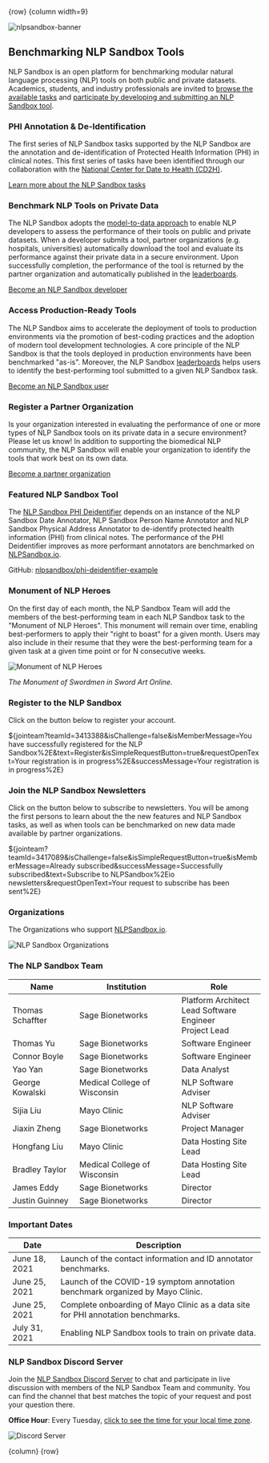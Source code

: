 <!-- markdownlint-disable-next-line first-line-h1 -->
{row}
{column width=9}

![nlpsandbox-banner]

## Benchmarking NLP Sandbox Tools

NLP Sandbox is an open platform for benchmarking modular natural language processing (NLP) tools on both public and private datasets. Academics, students, and industry professionals are invited to [browse the available tasks] and [participate by developing and submitting an NLP Sandbox tool].

### PHI Annotation & De-Identification

The first series of NLP Sandbox tasks supported by the NLP Sandbox are the annotation and de-identification of Protected Health Information (PHI) in clinical notes. This first series of tasks have been identified through our collaboration with the [National Center for Date to Health (CD2H)].

[Learn more about the NLP Sandbox tasks]

### Benchmark NLP Tools on Private Data

The NLP Sandbox adopts the [model-to-data approach] to enable NLP developers to assess the performance of their tools on public and private datasets. When a developer submits a tool, partner organizations (e.g. hospitals, universities) automatically download the tool and evaluate its performance against their private data in a secure environment. Upon successfully completion, the performance of the tool is returned by the partner organization and automatically published in the [leaderboards].

[Become an NLP Sandbox developer]

### Access Production-Ready Tools

The NLP Sandbox aims to accelerate the deployment of tools to production environments via the promotion of best-coding practices and the adoption of modern tool development technologies. A core principle of the NLP Sandbox is that the tools deployed in production environments have been benchmarked "as-is". Moreover, the NLP Sandbox [leaderboards] helps users to identify the best-performing tool submitted to a given NLP Sandbox task.

[Become an NLP Sandbox user]

### Register a Partner Organization

Is your organization interested in evaluating the performance of one or more types of NLP Sandbox tools on its private data in a secure environment? Please let us know! In addition to supporting the biomedical NLP community, the NLP Sandbox will enable your organization to identify the tools that work best on its own data.

[Become a partner organization]

### Featured NLP Sandbox Tool

The [NLP Sandbox PHI Deidentifier] depends on an instance of the NLP Sandbox Date Annotator, NLP Sandbox Person Name Annotator and NLP Sandbox Physical Address Annotator to de-identify protected health information (PHI) from clinical notes. The performance of the PHI Deidentifier improves as more performant annotators are benchmarked on [NLPSandbox.io].

GitHub: [nlpsandbox/phi-deidentifier-example]

### Monument of NLP Heroes

On the first day of each month, the NLP Sandbox Team will add the members of the best-performing team in each NLP Sandbox task to the "Monument of NLP Heroes". This monument will remain over time, enabling best-performers to apply their "right to boast" for a given month. Users may also include in their resume that they were the best-performing team for a given task at a given time point or for N consecutive weeks.

![Monument of NLP Heroes]

*The Monument of Swordmen in Sword Art Online.*

### Register to the NLP Sandbox

Click on the button below to register your account.

${jointeam?teamId=3413388&isChallenge=false&isMemberMessage=You have successfully registered for the NLP Sandbox%2E&text=Register&isSimpleRequestButton=true&requestOpenText=Your registration is in progress%2E&successMessage=Your registration is in progress%2E}

### Join the NLP Sandbox Newsletters

Click on the button below to subscribe to newsletters. You will be among the first persons to learn about the the new features and NLP Sandbox tasks, as well as when tools can be benchmarked on new data made available by partner organizations.

${jointeam?teamId=3417089&isChallenge=false&isSimpleRequestButton=true&isMemberMessage=Already subscribed&successMessage=Successfully subscribed&text=Subscribe to NLPSandbox%2Eio newsletters&requestOpenText=Your request to subscribe has been sent%2E}

### Organizations

The Organizations who support [NLPSandbox.io].

![NLP Sandbox Organizations]

### The NLP Sandbox Team

<!-- markdownlint-disable -->
Name             | Institution | Role
-----------------|------------------------------|---
Thomas Schaffter | Sage Bionetworks             | Platform Architect<br>Lead Software Engineer<br>Project Lead
Thomas Yu        | Sage Bionetworks             | Software Engineer
Connor Boyle     | Sage Bionetworks             | Software Engineer
Yao Yan          | Sage Bionetworks             | Data Analyst
George Kowalski  | Medical College of Wisconsin | NLP Software Adviser
Sijia Liu        | Mayo Clinic                  | NLP Software Adviser
Jiaxin Zheng     | Sage Bionetworks             | Project Manager
Hongfang Liu     | Mayo Clinic                  | Data Hosting Site Lead
Bradley Taylor   | Medical College of Wisconsin | Data Hosting Site Lead
James Eddy       | Sage Bionetworks             | Director
Justin Guinney   | Sage Bionetworks             | Director
<!-- markdownlint-enable -->

### Important Dates

Date | Description
-----|------------
June 18, 2021 | Launch of the contact information and ID annotator benchmarks.
June 25, 2021 | Launch of the COVID-19 symptom annotation benchmark organized by Mayo Clinic.
June 25, 2021 | Complete onboarding of Mayo Clinic as a data site for PHI annotation benchmarks.
July 31, 2021 | Enabling NLP Sandbox tools to train on private data.

### NLP Sandbox Discord Server

Join the [NLP Sandbox Discord Server] to chat and participate in live discussion with members of the NLP Sandbox Team and community. You can find the channel that best matches the topic of your request and post your question there.

**Office Hour**: Every Tuesday, [click to see the time for your local time zone].

![Discord Server]

{column}
{row}

<!-- Images -->

[nlpsandbox-banner]: https://nlpsandbox.github.io/nlpsandbox-themes/banner/Banner@3x.png
[Monument of NLP Heroes]: https://github.com/nlpsandbox/nlpsandbox-website-synapse/raw/staging/images/monument-of-swordmen-banner-2.png
[NLP Sandbox Organizations]: https://github.com/nlpsandbox/nlpsandbox-website-synapse/raw/staging/images/nlpsandbox-organizations.png
[Discord Server]: https://github.com/nlpsandbox/nlpsandbox-website-synapse/raw/staging/images/nlpsandbox-discord-2.png

<!-- Links -->

[NLPSandbox.io]: https://nlpsandbox.io
[National Center for Date to Health (CD2H)]: https://cd2h.org/
[NLP Sandbox Discord server]: https://nlpsandbox.io/discord
[click to see the time for your local time zone]: https://www.starts-at.com/event/2806163581
[model-to-data approach]: https://doi.org/10.1186/s13059-019-1794-0
[Learn more about the NLP Sandbox tasks]: https://www.synapse.org/#!Synapse:syn22277124/wiki/607935
[Leaderboards]: https://www.synapse.org/#!Synapse:syn22277124/wiki/604828
[Become an NLP Sandbox Developer]: https://www.synapse.org/#!Synapse:syn22277124/wiki/608956
[Become an NLP Sandbox User]: https://www.synapse.org/#!Synapse:syn22277124/wiki/608957
[Become a partner organization]: https://www.synapse.org/#!Synapse:syn22277124/wiki/608958
[NLP Sandbox PHI Deidentifier]: https://phi-deidentifier.nlpsandbox.io/
[nlpsandbox/phi-deidentifier-example]: https://github.com/nlpsandbox/phi-deidentifier-example
[participate by developing and submitting an NLP Sandbox tool]: https://www.synapse.org/#!Synapse:syn22277123/wiki/609136
[browse the available tasks]: https://www.synapse.org/#!Synapse:syn22277123/wiki/609133
[PHI Annotation and Deidentification]: https://www.synapse.org/#!Synapse:syn22277124/wiki/608037
